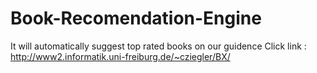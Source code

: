 # Book-Recomendation-Engine
It will automatically suggest top rated books on our guidence
Click link : http://www2.informatik.uni-freiburg.de/~cziegler/BX/
